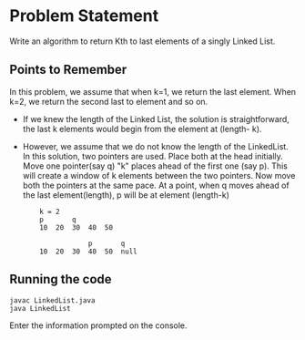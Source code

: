 # Problem Statement

Write an algorithm to return Kth to last elements of a singly Linked List.

## Points to Remember

In this problem, we assume that when k=1, we return the last element. When k=2, we return the second last to element and so on. 
* If we knew the length of the Linked List, the solution is straightforward, the last k elements would begin from the element at (length- k).
* However, we assume that we do not know the length of the LinkedList. In this solution, two pointers are used. Place both at the head initially. Move one pointer(say q) "k" places ahead of the first one (say p). This will create a window of k elements between the two pointers. Now move both the pointers at the same pace. At a point, when q moves ahead of the last element(length), p will be at element (length-k)

    ```
        k = 2
        p       q
        10  20  30  40  50

                    p       q
        10  20  30  40  50  null
    ```
## Running the code

    javac LinkedList.java
    java LinkedList

Enter the information prompted on the console.